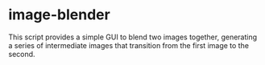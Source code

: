 # image-blender
This script provides a simple GUI to blend two images together, generating a series of intermediate images that transition from the first image to the second.
